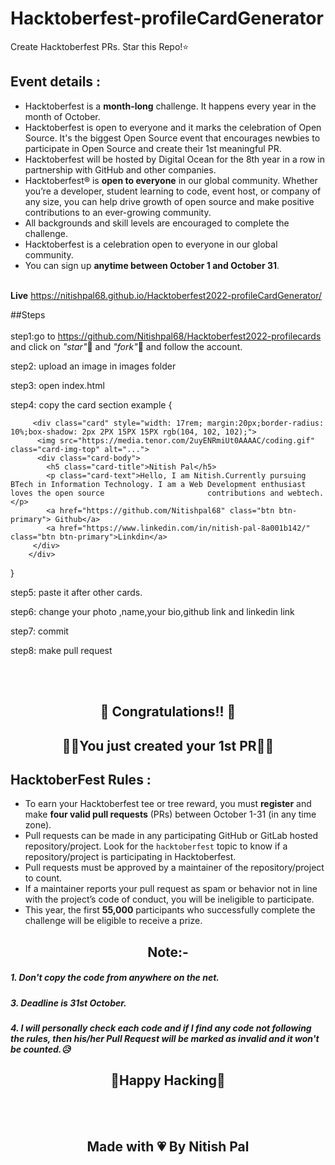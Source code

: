 # Hacktoberfest-profileCardGenerator
Create Hacktoberfest PRs. Star this Repo!⭐


## Event details :

- Hacktoberfest is a **month-long** challenge. It happens every year in the month of October.
- Hacktoberfest is open to everyone and it marks the celebration of Open Source. It's the biggest Open Source event that encourages newbies to participate in Open Source and create their 1st meaningful PR.
- Hacktoberfest will be hosted by Digital Ocean for the 8th year in a row in partnership with GitHub and other companies.
- Hacktoberfest® is **open to everyone** in our global community. Whether you’re a developer, student learning to code, event host, or company of any size, you can help drive growth of open source and make positive contributions to an ever-growing community.
- All backgrounds and skill levels are encouraged to complete the challenge.
- Hacktoberfest is a celebration open to everyone in our global community.
- You can sign up **anytime between October 1 and October 31**.
<br></br>

<b>Live</b> https://nitishpal68.github.io/Hacktoberfest2022-profileCardGenerator/

##Steps
<br></br>
 step1:go to https://github.com/Nitishpal68/Hacktoberfest2022-profilecards and click on *"star"*🌟 and *"fork"*🍴 and follow the account. 


  
    
  step2: upload an image in images folder

  step3: open index.html

  step4: copy the card section example {

         <div class="card" style="width: 17rem; margin:20px;border-radius: 10%;box-shadow: 2px 2PX 15PX 15PX rgb(104, 102, 102);">
          <img src="https://media.tenor.com/2uyENRmiUt0AAAAC/coding.gif" class="card-img-top" alt="...">
          <div class="card-body">
            <h5 class="card-title">Nitish Pal</h5>
            <p class="card-text">Hello, I am Nitish.Currently pursuing BTech in Information Technology. I am a Web Development enthusiast loves the open source                       contributions and webtech.</p>
            <a href="https://github.com/Nitishpal68" class="btn btn-primary"> Github</a>
            <a href="https://www.linkedin.com/in/nitish-pal-8a001b142/" class="btn btn-primary">Linkdin</a>
         </div>
        </div>

  }

  step5: paste it after other cards.

  step6: change your photo ,name,your bio,github link and linkedin link

  step7: commit

  step8: make pull request


<br></br>

##
## <div align="center"> 🥳 Congratulations!! 🥳 </div>
## <div align="center">🙌🙌You just created your 1st PR🙌🙌</div>



## HacktoberFest Rules :

- To earn your Hacktoberfest tee or tree reward, you must **register** and make **four valid pull requests** (PRs) between October 1-31 (in any time zone).
- Pull requests can be made in any participating GitHub or GitLab hosted repository/project. Look for the `hacktoberfest` topic to know if a repository/project is participating in Hacktoberfest.
- Pull requests must be approved by a maintainer of the repository/project to count.
- If a maintainer reports your pull request as spam or behavior not in line with the project’s code of conduct, you will be ineligible to participate.
- This year, the first **55,000** participants who successfully complete the challenge will be eligible to receive a prize.

## <div align="center">Note:-</div>

##### 1. Don't copy the code from anywhere on the net.
##### 3. Deadline is 31st October.
##### 4. I will personally check each code and if I find any code not following the rules, then his/her Pull Request will be marked as invalid and it won't be counted.😥


##

## <div align="center">🤞Happy Hacking🤞</div>
<br><br>
## <div align="center">Made with 💗 By Nitish Pal</div>
<br></br>

